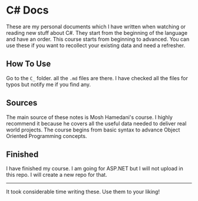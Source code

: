 # C\# Docs
These are my personal documents which I have written when watching or reading new stuff about C\#. 
They start from the beginning of the language and have an order.
This course starts from beginning to advanced.
You can use these if you want to recollect your existing data and need a refresher.

## How To Use
Go to the `C_` folder. all the `.md` files are there. 
I have checked all the files for typos but notify me if you find any.

## Sources
The main source of these notes is Mosh Hamedani's course. I highly recommend it because he covers all the useful data needed to deliver real world projects.
The course begins from basic syntax to advance Object Oriented Programming concepts.

## Finished 
I have finished my course. I am going for ASP.NET but I will not upload in this repo. I will create a new repo for that.

***
It took considerable time writing these. Use them to your liking!
